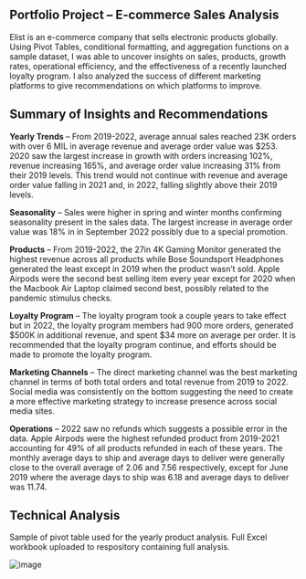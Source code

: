 
## Portfolio Project – E-commerce Sales Analysis
Elist is an e-commerce company that sells electronic products globally.  Using Pivot Tables, conditional formatting, and aggregation functions on a sample dataset, I was able to uncover insights on sales, products, growth rates, operational efficiency, and the effectiveness of a recently launched loyalty program.  I also analyzed the success of different marketing platforms to give recommendations on which platforms to improve.  
## Summary of Insights and Recommendations
**Yearly Trends** – From 2019-2022, average annual sales reached 23K orders with over 6 MIL in average revenue and average order value was $253.  2020 saw the largest increase in growth with orders increasing 102%, revenue increasing 165%, and average order value increasing 31% from their 2019 levels.  This trend would not continue with revenue and average order value falling in 2021 and, in 2022, falling slightly above their 2019 levels.  

**Seasonality** – Sales were higher in spring and winter months confirming seasonality present in the sales data.  The largest increase in average order value was 18% in in September 2022 possibly due to a special promotion.  

**Products** –  From 2019-2022, the 27in 4K Gaming Monitor generated the highest revenue across all products while Bose Soundsport Headphones generated the least except in 2019 when the product wasn’t sold.  Apple Airpods were the second best selling item every year except for 2020 when the Macbook Air Laptop claimed second best, possibly related to the pandemic stimulus checks.  

**Loyalty Program** – The loyalty program took a couple years to take effect but in 2022, the loyalty program members had 900 more orders, generated $500K in additional revenue, and spent $34 more on average per order.  It is recommended that the loyalty program continue, and efforts should be made to promote the loyalty program.  

**Marketing Channels** – The direct marketing channel was the best marketing channel in terms of both total orders and total revenue from 2019 to 2022.  Social media was consistently on the bottom suggesting the need to create a more effective marketing strategy to increase presence across social media sites.  

**Operations** – 2022 saw no refunds which suggests a possible error in the data.  Apple Airpods were the highest refunded product from 2019-2021 accounting for 49% of all products refunded in each of these years.  The monthly average days to ship and average days to deliver were generally close to the overall average of 2.06 and 7.56 respectively, except for June 2019 where the average days to ship was 6.18 and average days to deliver was 11.74.     
## Technical Analysis
Sample of pivot table used for the yearly product analysis.  Full Excel workbook uploaded to respository containing full analysis.

![image](https://github.com/ndelor2/Ecommerce_Sales_Analysis/assets/77817779/a26fc5a7-9af2-442d-a210-ffddeb2e0113)

